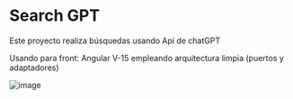 # Search GPT 

Este proyecto realiza búsquedas usando Api de chatGPT

Usando para front: Angular V-15 empleando arquitectura limpia (puertos y adaptadores)

![image](https://user-images.githubusercontent.com/122845625/212797548-6712105f-f4db-427d-9e3d-b6e3af98f458.png)



